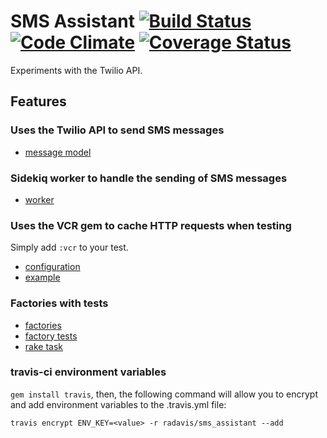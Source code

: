# SMS Assistant [![Build Status](https://travis-ci.org/radavis/sms_assistant.svg?branch=master)](https://travis-ci.org/radavis/sms_assistant) [![Code Climate](https://codeclimate.com/github/radavis/sms_assistant.png)](https://codeclimate.com/github/radavis/sms_assistant) [![Coverage Status](https://coveralls.io/repos/radavis/sms_assistant/badge.png)](https://coveralls.io/r/radavis/sms_assistant)

Experiments with the Twilio API.

## Features

### Uses the Twilio API to send SMS messages
* [message model](https://github.com/radavis/sms_assistant/blob/master/app/models/message.rb)

### Sidekiq worker to handle the sending of SMS messages
* [worker](https://github.com/radavis/sms_assistant/blob/master/app/workers/sms_worker.rb)

### Uses the VCR gem to cache HTTP requests when testing
Simply add `:vcr` to your test.
* [configuration](https://github.com/radavis/sms_assistant/blob/master/spec/support/vcr.rb)
* [example](https://github.com/radavis/sms_assistant/blob/refactor_seeder/spec/features/send_a_sms_message_spec.rb)

### Factories with tests
* [factories](https://github.com/radavis/sms_assistant/tree/master/spec/factories)
* [factory tests](https://github.com/radavis/sms_assistant/blob/master/spec/factories_spec.rb)
* [rake task](https://github.com/radavis/sms_assistant/blob/master/lib/tasks/factory_specs.rake)

### travis-ci environment variables
`gem install travis`, then, the following command will allow you to encrypt and add environment variables to the .travis.yml file:
```
travis encrypt ENV_KEY=<value> -r radavis/sms_assistant --add
```
